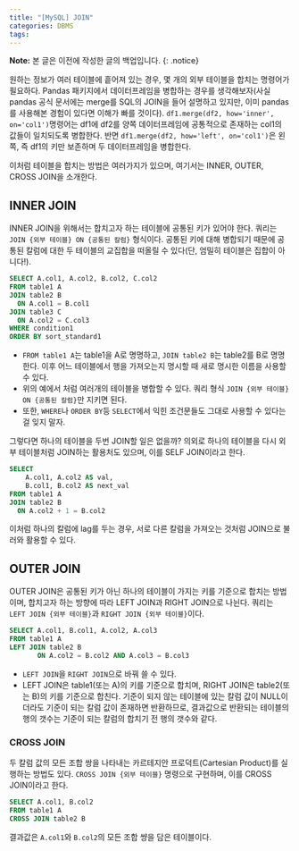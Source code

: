 ```yaml
---
title: "[MySQL] JOIN"
categories: DBMS
tags:
---
```


**Note:** 본 글은 이전에 작성한 글의 백업입니다.
{: .notice}

원하는 정보가 여러 테이블에 흩어져 있는 경우, 몇 개의 외부 테이블을 합치는 명령어가 필요하다. Pandas 패키지에서 데이터프레임을 병합하는 경우를 생각해보자(사실 pandas 공식 문서에는 merge를 SQL의 JOIN을 들어 설명하고 있지만, 이미 pandas를 사용해본 경험이 있다면 이해가 빠를 것이다). `df1.merge(df2, how='inner', on='col1')`명령어는 df1에 df2를 양쪽 데이터프레임에 공통적으로 존재하는 col1의 값들이 일치되도록 병합한다. 반면 `df1.merge(df2, how='left', on='col1')`은 왼쪽, 즉 df1의 키만 보존하며 두 데이터프레임을 병합한다.

이처럼 테이블을 합치는 방법은 여러가지가 있으며, 여기서는 INNER, OUTER, CROSS JOIN을 소개한다. 


## INNER JOIN

INNER JOIN을 위해서는 합치고자 하는 테이블에 공통된 키가 있어야 한다. 쿼리는 `JOIN {외부 테이블} ON {공통된 칼럼}` 형식이다. 공통된 키에 대해 병합되기 때문에 공통된 칼럼에 대한 두 테이블의 교집합을 떠올릴 수 있다(단, 엄밀히 테이블은 집합이 아니다!).

```sql
SELECT A.col1, A.col2, B.col2, C.col2
FROM table1 A
JOIN table2 B
  ON A.col1 = B.col1
JOIN table3 C
  ON A.col2 = C.col3
WHERE condition1
ORDER BY sort_standard1
```
- `FROM table1 A`는 table1을 A로 명명하고, `JOIN table2 B`는 table2를 B로 명명한다. 이후 어느 테이블에서 행을 가져오는지 명시할 때 새로 명시한 이름을 사용할 수 있다.
- 위의 예에서 처럼 여러개의 테이블을 병합할 수 있다. 쿼리 형식 `JOIN {외부 테이블} ON {공통된 칼럼}`만 지키면 된다.
- 또한, `WHERE`나 `ORDER BY`등 `SELECT`에서 익힌 조건문들도 그대로 사용할 수 있다는 걸 잊지 말자.


그렇다면 하나의 테이블을 두번 JOIN할 일은 없을까? 의외로 하나의 테이블을 다시 외부 테이블처럼 JOIN하는 활용처도 있으며, 이를 SELF JOIN이라고 한다.

```sql
SELECT
    A.col1, A.col2 AS val,
    B.col1, B.col2 AS next_val
FROM table1 A 
JOIN table2 B
  ON A.col2 + 1 = B.col2
```
이처럼 하나의 칼럼에 lag를 두는 경우, 서로 다른 칼럼을 가져오는 것처럼 JOIN으로 불러와 활용할 수 있다. 

## OUTER JOIN

OUTER JOIN은 공통된 키가 아닌 하나의 테이블이 가지는 키를 기준으로 합치는 방법이며, 합치고자 하는 방향에 따라 LEFT JOIN과 RIGHT JOIN으로 나뉜다. 쿼리는 `LEFT JOIN {외부 테이블}`과 `RIGHT JOIN {외부 테이블}`이다.

```sql
SELECT A.col1, B.col1, A.col2, A.col3
FROM table1 A
LEFT JOIN table2 B
       ON A.col2 = B.col2 AND A.col3 = B.col3
```

- `LEFT JOIN`을 `RIGHT JOIN`으로 바꿔 쓸 수 있다. 
- LEFT JOIN은 table1(또는 A)의 키를 기준으로 합치며, RIGHT JOIN은 table2(또는 B)의 키를 기준으로 합친다. 기준이 되지 않는 테이블에 있는 칼럼 값이 NULL이더라도 기준이 되는 칼럼 값이 존재하면 반환하므로, 결과값으로 반환되는 테이블의 행의 갯수는 기준이 되는 칼럼의 합치기 전 행의 갯수와 같다.

### CROSS JOIN
두 칼럼 값의 모든 조합 쌍을 나타내는 카르테지안 프로덕트(Cartesian Product)를 실행하는 방법도 있다. `CROSS JOIN {외부 테이블}` 명령으로 구현하며, 이를 CROSS JOIN이라고 한다.

```sql
SELECT A.col1, B.col2
FROM table1 A
CROSS JOIN table2 B
```
결과값은 `A.col1`와 `B.col2`의 모든 조합 썅을 담은 테이블이다.